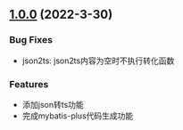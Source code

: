 ## [1.0.0](https://github.com/FengYouJun520/tomato-toolkit/compare/main...v1.0.0) (2022-3-30)

### Bug Fixes
* json2ts: json2ts内容为空时不执行转化函数

### Features
* 添加json转ts功能
* 完成mybatis-plus代码生成功能
